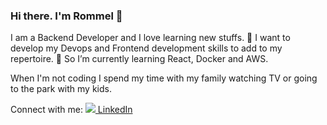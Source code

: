 ### Hi there. I'm Rommel 👋

I am a Backend Developer and I love learning new stuffs.
🔭 I want to develop my Devops and Frontend development skills to add to my repertoire.
🌱 So I’m currently learning React, Docker and AWS.

When I'm not coding I spend my time with my family watching TV or going to the park with my kids. 

Connect with me:
[![](https://i.stack.imgur.com/gVE0j.png) LinkedIn](https://www.linkedin.com/in/rommel-dizon-medina/)

<!--
**medinar/medinar** is a ✨ _special_ ✨ repository because its `README.md` (this file) appears on your GitHub profile.

Here are some ideas to get you started:

- 🔭 I’m currently working on ...
- 🌱 I’m currently learning ...
- 👯 I’m looking to collaborate on ...
- 🤔 I’m looking for help with ...
- 💬 Ask me about ...
- 📫 How to reach me: ...
- 😄 Pronouns: ...
- ⚡ Fun fact: ...
-->
